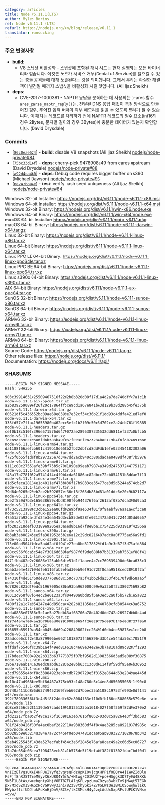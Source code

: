 ```yaml
---
category: articles
title: Node v6.11.1(LTS)
author: Myles Borins
ref: Node v6.11.1 (LTS)
refurl: https://nodejs.org/en/blog/release/v6.11.1
translator: eunsucking
---
```


<!--
### Notable Changes

* **build**:
  - Disable V8 snapshots - The hashseed embedded in the snapshot is currently the same for all runs of the binary. This opens node up to collision attacks which could result in a Denial of Service. We have temporarily disabled snapshots until a more robust solution is found (Ali Ijaz Sheikh)
* **deps**:
  - CVE-2017-1000381 - The c-ares function ares_parse_naptr_reply(), which is used for parsing NAPTR responses, could be triggered to read memory outside of the given input buffer if the passed in DNS response packet was crafted in a particular way. This patch checks that there is enough data for the required elements of an NAPTR record (2 int16, 3 bytes for string lengths) before processing a record. (David Drysdale)
-->
### 주요 변경사항

* **build**:
  - V8 스냅샷 비활성화 - 스냅샷에 포함된 해시 시드는 현재 실행되는 모든 바이너리와 같습니다. 이것은 노드가 서비스 거부(Denial of Service)를 일으킬 수 있는 충돌 공격들에 대해 노출된다는 것을 의미합니다. 그래서 우리는 확실한 해결책이 발견될 때까지 스냅샷을 비활성화 시킬 것입니다. (Ali Ijaz Sheikh)
* **deps**:
  - CVE-2017-1000381 - NAPTR 응답을 분석하는 데 사용되는 c-ares 함수 `ares_parse_naptr_reply()`는, 전달된 DNS 응답 패킷이 특정 방식으로 만들어진 경우, 주어진 입력 버퍼의 외부 메모리를 읽을 수 있도록 트리거 될 수 있습니다. 이 패치는 레코드를 처리하기 전에 NAPTR 레코드의 필수 요소(int16의 경우 2Bytes, 문자열 길이의 경우 3Bytes)에 충분한 데이터가 있는지 확인합니다. (David Drysdale)

### Commits

* [[`86c0eae524`](https://github.com/nodejs/node/commit/86c0eae524)] - **build**: disable V8 snapshots (Ali Ijaz Sheikh) [nodejs/node-private#84](https://github.com/nodejs/node-private/pull/84)
* [[`75bc33d16f`](https://github.com/nodejs/node/commit/75bc33d16f)] - **deps**: cherry-pick 9478908a49 from cares upstream (David Drysdale) [nodejs/node-private#88](https://github.com/nodejs/node-private/pull/88)
* [[`a92d4ca460`](https://github.com/nodejs/node/commit/a92d4ca460)] - **deps**: Debug code requires bigger buffer on s390 (Michael Dawson) [nodejs/node-private#93](https://github.com/nodejs/node-private/pull/93)
* [[`6e247b8a4e`](https://github.com/nodejs/node/commit/6e247b8a4e)] - **test**: verify hash seed uniqueness (Ali Ijaz Sheikh) [nodejs/node-private#84](https://github.com/nodejs/node-private/pull/84)

Windows 32-bit Installer: https://nodejs.org/dist/v6.11.1/node-v6.11.1-x86.msi<br>
Windows 64-bit Installer: https://nodejs.org/dist/v6.11.1/node-v6.11.1-x64.msi<br>
Windows 32-bit Binary: https://nodejs.org/dist/v6.11.1/win-x86/node.exe<br>
Windows 64-bit Binary: https://nodejs.org/dist/v6.11.1/win-x64/node.exe<br>
macOS 64-bit Installer: https://nodejs.org/dist/v6.11.1/node-v6.11.1.pkg<br>
macOS 64-bit Binary: https://nodejs.org/dist/v6.11.1/node-v6.11.1-darwin-x64.tar.gz<br>
Linux 32-bit Binary: https://nodejs.org/dist/v6.11.1/node-v6.11.1-linux-x86.tar.xz<br>
Linux 64-bit Binary: https://nodejs.org/dist/v6.11.1/node-v6.11.1-linux-x64.tar.xz<br>
Linux PPC LE 64-bit Binary: https://nodejs.org/dist/v6.11.1/node-v6.11.1-linux-ppc64le.tar.xz<br>
Linux PPC BE 64-bit Binary: https://nodejs.org/dist/v6.11.1/node-v6.11.1-linux-ppc64.tar.xz<br>
Linux s390x 64-bit Binary: https://nodejs.org/dist/v6.11.1/node-v6.11.1-linux-s390x.tar.xz<br>
AIX 64-bit Binary: https://nodejs.org/dist/v6.11.1/node-v6.11.1-aix-ppc64.tar.gz<br>
SunOS 32-bit Binary: https://nodejs.org/dist/v6.11.1/node-v6.11.1-sunos-x86.tar.xz<br>
SunOS 64-bit Binary: https://nodejs.org/dist/v6.11.1/node-v6.11.1-sunos-x64.tar.xz<br>
ARMv6 32-bit Binary: https://nodejs.org/dist/v6.11.1/node-v6.11.1-linux-armv6l.tar.xz<br>
ARMv7 32-bit Binary: https://nodejs.org/dist/v6.11.1/node-v6.11.1-linux-armv7l.tar.xz<br>
ARMv8 64-bit Binary: https://nodejs.org/dist/v6.11.1/node-v6.11.1-linux-arm64.tar.xz<br>
Source Code: https://nodejs.org/dist/v6.11.1/node-v6.11.1.tar.gz<br>
Other release files: https://nodejs.org/dist/v6.11.1/<br>
Documentation: https://nodejs.org/docs/v6.11.1/api/

<h3 id="shasums">SHASUMS</h3>

```
-----BEGIN PGP SIGNED MESSAGE-----
Hash: SHA256

903c39914631c25509467516f22d2b8b320d08f17d1a4d2a7de740dffc7a1c1b  node-v6.11.1-aix-ppc64.tar.gz
a2b839259089ef26f20c17864ff5ce9cd1a67e841be3d129b38d288b45fe375b  node-v6.11.1-darwin-x64.tar.gz
60521df5c436552bc09ae68e8399e7e32cf34c36b21f1dd93c4ddfa421ed7ef0  node-v6.11.1-darwin-x64.tar.xz
333fd57e7ffa419655980b462ece5efc1b2f09c50c5d702ce2a24cb763f19885  node-v6.11.1-headers.tar.gz
cef0b18c510fc396e571576d6479072ae2895387335532dd6811ef337a0bfcb5  node-v6.11.1-headers.tar.xz
f8c898c39ecc9806fd6b5a3b49f037fee3cfe823238b8c119b4f6f8b7869168e  node-v6.11.1-linux-arm64.tar.gz
da1188f66aefab601c419b18d658b2fb22dbfcd8dd9db1efe033454182302a06  node-v6.11.1-linux-arm64.tar.xz
f725f0b55f1ddf8b297325e7d34e7dd2acb940c380adadae0489df438f7b5976  node-v6.11.1-linux-armv6l.tar.gz
9111c08c27553afe39bf75b5c70d1090e99eab79874a349d2475372447751171  node-v6.11.1-linux-armv6l.tar.xz
f48a17b7781052a57414f4c4f9b8cda61886ac82dbcc72cb054151b8ddae7f13  node-v6.11.1-linux-armv7l.tar.gz
81d5cfeca28134e1c4011ef473b836f17b9833ce35477ce3d5d5244a574cb2d7  node-v6.11.1-linux-armv7l.tar.xz
79d64e0265d29eb2ce2b592657ef36ef8f263db85bd81a01ddc6e20c9602117a  node-v6.11.1-linux-ppc64le.tar.gz
2ce2f559d7b3e165638659c4bd8190f0b944376f6af2613af08b7dca390d9ca3  node-v6.11.1-linux-ppc64le.tar.xz
af73c5213a986c3cbe152ea06fd02e9bf9ae534f01f0f9aebf976aa1aecf3ce8  node-v6.11.1-linux-ppc64.tar.gz
47a51a7a92ca4dfd24e3ea545d3ecb85de028fe0213472a041c7244d05dd0557  node-v6.11.1-linux-ppc64.tar.xz
afb203218defb33189e9205ea3aaed8b16d7f8e8ba1c754225d931919f42566a  node-v6.11.1-linux-s390x.tar.gz
8b3ab3eb08245ee5fa381952d5b2e6a12c29dc8216687adc8a0f775ae56a9fd1  node-v6.11.1-linux-s390x.tar.xz
175e00ad504f0dca5a4d2af0f941e27ea0bd3178529fd1a9c3d67f3d75afd864  node-v6.11.1-linux-x64.tar.gz
e68cc956f0ca5c54e7f3016d639baf987f6f9de688bb7b31339ab7561af88f41  node-v6.11.1-linux-x64.tar.xz
6471fbb402e2e26086e125abb6dfe51d1f1aaee4c7cc769539490de6bca635c3  node-v6.11.1-linux-x86.tar.gz
5bab3ae4e437b94dfe6116fab5e0ad30eb9ef91d728f8daa9518ced28910f2af  node-v6.11.1-linux-x86.tar.xz
b74310f4de51f60de8377686d8c150c737a3f41bb2bda353f4b170f9db58aa5f  node-v6.11.1.pkg
9d7826c823df9edc51967005d80ba93ba962000c99e9a32b8f2c380275698b82  node-v6.11.1-sunos-x64.tar.gz
a0312c958f07b54ec2be0123a3fd04490a0bd85f5a63ed52a0f5b572b1e5a822  node-v6.11.1-sunos-x64.tar.xz
f400f12a1c7e954247e48d858cac4282b821858ac1d40760cfd30544c63a6752  node-v6.11.1-sunos-x86.tar.gz
beda0888e07856c5c1ae5a27bdb83af63706a78d402d0dd742a26927d0b0c4ad  node-v6.11.1-sunos-x86.tar.xz
0187d4e4ef00cee2b70b0ad0689100050654f26629775d097b145d0d8727f9a0  node-v6.11.1.tar.gz
6f6655b85919aa54cb045a6d69a226849802fcc26491d0db4ce59873e41cc2b8  node-v6.11.1.tar.xz
22adcce6cbf2e40a879906be662f1818073f4668964d3b4ce544da56c17051f9  node-v6.11.1-win-x64.7z
9ffdaf75546fdc39b1a4f49ed816618c4669e34e2ee3b7a810ad89c8287f1293  node-v6.11.1-win-x64.zip
117bdeec7008492e2b313b637773375f07bf9582d13083566d3ad5e089f30875  node-v6.11.1-win-x86.7z
39be718eab141a38edc8abd6328362e8bb63c13c0d6114f8f59df95e0eb36952  node-v6.11.1-win-x86.zip
a3cd79655e4bff8c33884923eb0ccdb7290729e5f3352e8644d63e2849ae445d  node-v6.11.1-x64.msi
6d10c47ad968bee5bf8d467a375eb93c148a780e3c34ee8d656055035f1f90c8  node-v6.11.1-x86.msi
2b740a411bd8d6d63749452169fdeb662d7bbec35a5108c19753fe993e0df141  win-x64/node.exe
392f789336568f3c4d5f8f24ddfe62e8084f33ef10d0fb186cd508055e579e6e  win-x64/node.lib
db8ce8256c5281139de57cadd19910125123ba16184027f58f269f82d9e370e2  win-x64/node_pdb.7z
2fd21217fba052f49ce175f16398163eb7616f8052403d0c5a8264e3ff3bd583  win-x64/node_pdb.zip
781f24b0426f30fa4ac0baf2d22710a938360df4f8c4ae3285ca8921937d985c  win-x86/node.exe
5b0285b9e03214d384e7a72cf45bf0eb047481dcab85ab93932271020b78b342  win-x86/node.lib
95eb4925543f143da527ecfabf454c3e6f2845e76afa8cac49a2c66d5ec06727  win-x86/node_pdb.7z
37a7dc654c03fea7f98428ecb81a1b575de5f19efa0f382f81302fdac7bdf0d1  win-x86/node_pdb.zip
-----BEGIN PGP SIGNATURE-----

iQEcBAEBCAAGBQJZZP/7AAoJEJM7AfQLXKlGBXUIALt3QRkrrOOEx+2O3C787Cw1
VnIIzElVgsUXAI4HFUeIYyfq3vgysQFdzHpKI0vjcgCHPP1fOEQrA4jIW8ZIdDlu
FsFjf8nRJSTTneMGyvX6xU8Q4Y5rA/+Htwg/CDIWU2T+pc+HSggk3D7TyOW48XKk
5N5F1L8tAx/wuebgntyXhjV0RT8ZFLAlgKFLvpzLmaZ0zya3wbkTv9jMwqt5TEGk
px7MxqSZmISHAGzHcVGRVwy3Znic8ZzSvthyGki+Z/8GLWzQeIBMIOS5wqhwl1kC
EWybzffifUDJfukFcKnHjDmV/BCS+/lkCSMcsH4yJzqLAcUxDxpRFstUP8K1VNs=
=qvw/
-----END PGP SIGNATURE-----

```

